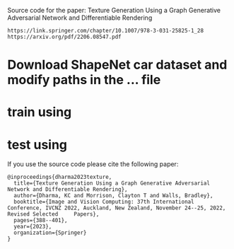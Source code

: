 Source code for the paper:
Texture Generation Using a Graph Generative Adversarial Network and Differentiable Rendering

    https://link.springer.com/chapter/10.1007/978-3-031-25825-1_28
    https://arxiv.org/pdf/2206.08547.pdf

# Download ShapeNet car dataset and modify paths in the ... file

# train using

# test using


If you use the source code please cite the following paper:

    @inproceedings{dharma2023texture,
      title={Texture Generation Using a Graph Generative Adversarial Network and Differentiable Rendering},
      author={Dharma, KC and Morrison, Clayton T and Walls, Bradley},
      booktitle={Image and Vision Computing: 37th International Conference, IVCNZ 2022, Auckland, New Zealand, November 24--25, 2022, Revised Selected     Papers},
      pages={388--401},
      year={2023},
      organization={Springer}
    }
